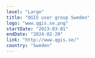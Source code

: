 ```yaml
---
level: "Large"
title: "QGIS user group Sweden"
logo: "www.qgis.se.png"
startDate: "2023-03-01"
endDate: "2024-02-29"
link: "http://www.qgis.se/"
country: "Sweden"
---
```

